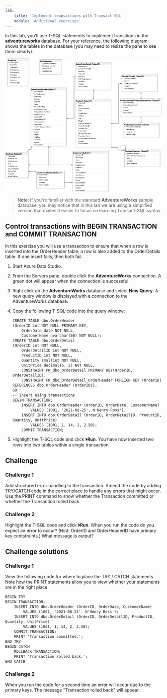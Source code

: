 ```yaml
---
lab:
    title: 'Implement transactions with Transact SQL'
    module: 'Additional exercises'
---
```


In this lab, you'll use T-SQL statements to implement transitions in the **adventureworks** database. For your reference, the following diagram shows the tables in the database (you may need to resize the pane to see them clearly).

![An entity relationship diagram of the adventureworks database](./images/adventureworks-erd.png)

> **Note**: If you're familiar with the standard **AdventureWorks** sample database, you may notice that in this lab we are using a simplified version that makes it easier to focus on learning Transact-SQL syntax.

## Control transactions with BEGIN TRANSACTION and COMMIT TRANSACTION

In this exercise you will use a transaction to ensure that when a row is inserted into the OrderHeader table, a row is also added to the OrderDetails table. If one insert fails, then both fail.

1. Start Azure Data Studio.
1. From the Servers pane, double click the **AdventureWorks** connection. A green dot will appear when the connection is successful. 
1. Right click on the **AdventureWorks** database and select **New Query**. A new query window is displayed with a connection to the AdventureWorks database.
1. Copy the following T-SQL code into the query window:

    ```
    CREATE TABLE dbo.OrderHeader
    (OrderID int NOT NULL PRIMARY KEY,
    	OrderDate date NOT NULL,
    	CustomerName nvarchar(50) NOT NULL);
    CREATE TABLE dbo.OrderDetail
    (OrderID int NOT NULL,
    	OrderDetailID int NOT NULL,
    	ProductID int NOT NULL,
    	Quantity smallint NOT NULL,
    	UnitPrice decimal(6, 2) NOT NULL,
    	CONSTRAINT PK_dbo_OrderDetail PRIMARY KEY(OrderID, OrderDetailID),
    	CONSTRAINT FK_dbo_OrderDetail_OrderHeader FOREIGN KEY (OrderID) REFERENCES dbo.OrderHeader (OrderID));
    GO
    -- Insert using transactions
    BEGIN TRANSACTION;
        INSERT INTO dbo.OrderHeader (OrderID, OrderDate, CustomerName)
    		VALUES (1001, '2021-08-25', N'Henry Ross');
    	INSERT INTO dbo.OrderDetail (OrderID, OrderDetailID, ProductID, Quantity, UnitPrice)
    		VALUES (1001, 1, 14, 2, 2.50);
    	COMMIT TRANSACTION;
    ```

1. Highlight the T-SQL code and click **&#x23f5;Run**. You have now inserted two rows into two tables within a single transaction.

## Challenge

### Challenge 1

Add structured error handling to the transaction. Amend the code by adding TRY/CATCH code in the correct place to handle any errors that might occur. Use the PRINT command to show whether the Transaction committed or whether the Transaction rolled back.

### Challenge 2

Highlight the T-SQL code and click **&#x23f5;Run**. When you run the code do you expect an error to occur? (Hint: OrderID and OrderHeaderID have primary key contstraints.) What message is output?

## Challenge solutions

### Challenge 1

View the following code for where to place the TRY / CATCH statements. Note how the PRINT statements allow you to view whether your statements are in the right place.

```
BEGIN TRY
BEGIN TRANSACTION;
	INSERT INTO dbo.OrderHeader (OrderID, OrderDate, CustomerName)
		VALUES (1001, '2021-08-25', N'Henry Ross');
	INSERT INTO dbo.OrderDetail (OrderID, OrderDetailID, ProductID, Quantity, UnitPrice)
		VALUES (1001, 1, 14, 2, 2.50);
	COMMIT TRANSACTION;
	PRINT 'Transaction committed.';
END TRY
BEGIN CATCH
	ROLLBACK TRANSACTION;
	PRINT 'Transaction rolled back.';
END CATCH
```

### Challenge 2

When you run the code for a second time an error will occur due to the primary keys. The message "Transaction rolled back" will appear.
